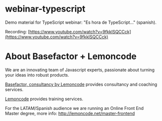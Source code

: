 # webinar-typescript

Demo material for TypeScript webinar: "Es hora de TypeScript..." (spanish).

Recording: [https://www.youtube.com/watch?v=9fkklSQCCck](https://www.youtube.com/watch?v=9fkklSQCCck)

# About Basefactor + Lemoncode

We are an innovating team of Javascript experts, passionate about turning your ideas into robust products.

[Basefactor, consultancy by Lemoncode](http://www.basefactor.com) provides consultancy and coaching services.

[Lemoncode](http://lemoncode.net/services/en/#en-home) provides training services.

For the LATAM/Spanish audience we are running an Online Front End Master degree, more info: http://lemoncode.net/master-frontend
